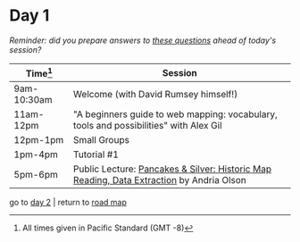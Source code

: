 # Day 1  

_Reminder: did you prepare answers to [these questions](workshop_materials/workshop1.md) ahead of today's session?_


| Time[^1] | Session | 
| --- | --- |
| 9am-10:30am | Welcome (with David Rumsey himself!)| 
| 11am-12pm   | "A beginners guide to web mapping: vocabulary, tools and possibilities" with Alex Gil |
| 12pm-1pm  | Small Groups  |   |
| 1pm-4pm |  Tutorial #1 | |
| 5pm-6pm  | Public Lecture: [Pancakes & Silver: Historic Map Reading, Data Extraction](public_events.md#public-lecture-1)  by Andria Olson |

go to [day 2](day2.md)  |  return to [road map](road_map.md)


[^1]: All times given in Pacific Standard (GMT -8)
